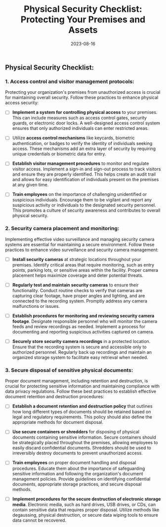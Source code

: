 ﻿---
title: "Physical Security Checklist: Protecting Your Premises and Assets"
date: 2023-08-16
toc: true
draft: false
description: "Learn best practices for access control, video surveillance, and secure document disposal to strengthen physical security, safeguard your premises, and protect sensitive information."
genre: ["Physical Security", "Access Control", "Video Surveillance", "Visitor Management", "Security Cameras", "Document Management", "Secure Disposal", "Premises Protection", "Security Procedures", "Security Awareness"]
tags: ["physical security", "access control", "video surveillance", "visitor management", "security cameras", "document management", "secure disposal", "premises protection", "security procedures", "security awareness", "access control systems", "biometric authentication", "visitor tracking", "security camera placement", "camera monitoring", "document retention", "document destruction", "confidential document disposal", "secure document shredding", "electronic media disposal", "physical access security", "premises security measures", "security culture", "security awareness training", "data privacy compliance", "secure document management", "video monitoring", "document handling best practices", "physical asset protection", "sensitive information security"]
cover: "/img/cover/enhancing-physical-security.png"
coverAlt: "An illustrated cartoon image depicting a locked gate with a security camera, symbolizing physical security and access control."
coverCaption: "Secure your premises and protect your assets with enhanced physical security."
---
## Physical Security Checklist:

### 1. **Access control and visitor management protocols:**
Protecting your organization's premises from unauthorized access is crucial for maintaining overall security. Follow these practices to enhance physical access security:

- [ ] **Implement a system for controlling physical access** to your premises. This can include measures such as access control gates, security guards, or electronic door locks. A well-designed access control system ensures that only authorized individuals can enter restricted areas.

- [ ] Utilize **access control mechanisms** like keycards, biometric authentication, or badges to verify the identity of individuals seeking access. These mechanisms add an extra layer of security by requiring unique credentials or biometric data for entry.

- [ ] **Establish visitor management procedures** to monitor and regulate visitor access. Implement a sign-in and sign-out process to track visitors and ensure they are properly identified. This helps create an audit trail and allows for easy identification of individuals present on the premises at any given time.

- [ ] **Train employees** on the importance of challenging unidentified or suspicious individuals. Encourage them to be vigilant and report any suspicious activity or individuals to the designated security personnel. This promotes a culture of security awareness and contributes to overall physical security.

### 2. **Security camera placement and monitoring:**

Implementing effective video surveillance and managing security camera systems are essential for maintaining a secure environment. Follow these practices to enhance video surveillance and security camera management:

- [ ] **Install security cameras** at strategic locations throughout your premises. Identify critical areas that require monitoring, such as entry points, parking lots, or sensitive areas within the facility. Proper camera placement helps maximize coverage and deter potential threats.

- [ ] **Regularly test and maintain security cameras** to ensure their functionality. Conduct routine checks to verify that cameras are capturing clear footage, have proper angles and lighting, and are connected to the recording system. Promptly address any camera malfunctions or issues.

- [ ] **Establish procedures for monitoring and reviewing security camera footage**. Designate responsible personnel who will monitor the camera feeds and review recordings as needed. Implement a process for documenting and reporting suspicious activities captured on camera.

- [ ] **Securely store security camera recordings** in a protected location. Ensure that the recording system is secure and accessible only to authorized personnel. Regularly back up recordings and maintain an organized storage system to facilitate easy retrieval when needed.

### 3. **Secure disposal of sensitive physical documents:**
Proper document management, including retention and destruction, is crucial for protecting sensitive information and maintaining compliance with data privacy regulations. Follow these best practices to establish effective document retention and destruction procedures:

- [ ] **Establish a document retention and destruction policy** that outlines how long different types of documents should be retained based on legal and regulatory requirements. This policy should also define the appropriate methods for document disposal.

- [ ] **Use secure containers or shredders** for disposing of physical documents containing sensitive information. Secure containers should be strategically placed throughout the premises, allowing employees to easily discard confidential documents. Shredders should be used to irreversibly destroy documents to prevent unauthorized access.

- [ ] **Train employees** on proper document handling and disposal procedures. Educate them about the importance of safeguarding sensitive information and following the organization's document management policies. Provide guidelines on identifying confidential documents, appropriate storage practices, and secure disposal methods.

- [ ] **Implement procedures for the secure destruction of electronic storage media**. Electronic media, such as hard drives, USB drives, or CDs, can contain sensitive data that requires proper disposal. Utilize methods like degaussing, physical destruction, or secure data wiping tools to ensure data cannot be recovered.

